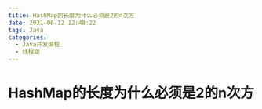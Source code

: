 ```yaml
---
title: HashMap的长度为什么必须是2的n次方
date: 2021-06-12 12:48:22
tags: Java
categories:
  - Java并发编程
  - 线程锁
---
```

# HashMap的长度为什么必须是2的n次方
